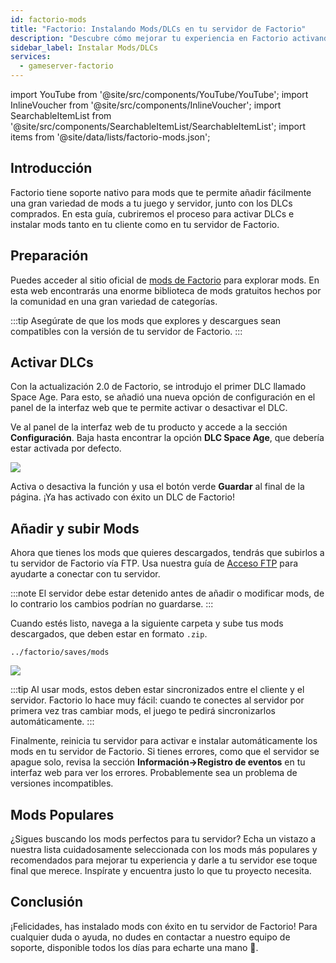 ```yaml
---
id: factorio-mods
title: "Factorio: Instalando Mods/DLCs en tu servidor de Factorio"
description: "Descubre cómo mejorar tu experiencia en Factorio activando DLCs y añadiendo mods para un juego personalizado → Aprende más ahora"
sidebar_label: Instalar Mods/DLCs
services:
  - gameserver-factorio
---
```


import YouTube from '@site/src/components/YouTube/YouTube';
import InlineVoucher from '@site/src/components/InlineVoucher';
import SearchableItemList from '@site/src/components/SearchableItemList/SearchableItemList';
import items from '@site/data/lists/factorio-mods.json';

## Introducción

Factorio tiene soporte nativo para mods que te permite añadir fácilmente una gran variedad de mods a tu juego y servidor, junto con los DLCs comprados. En esta guía, cubriremos el proceso para activar DLCs e instalar mods tanto en tu cliente como en tu servidor de Factorio.

<InlineVoucher />

## Preparación

Puedes acceder al sitio oficial de [mods de Factorio](https://mods.factorio.com/) para explorar mods. En esta web encontrarás una enorme biblioteca de mods gratuitos hechos por la comunidad en una gran variedad de categorías.

:::tip
Asegúrate de que los mods que explores y descargues sean compatibles con la versión de tu servidor de Factorio.
:::

## Activar DLCs

Con la actualización 2.0 de Factorio, se introdujo el primer DLC llamado Space Age. Para esto, se añadió una nueva opción de configuración en el panel de la interfaz web que te permite activar o desactivar el DLC.

<YouTube videoId="i9CuAsCxUsk" imageSrc="https://screensaver01.zap-hosting.com/index.php/s/BRa5saY3L76xe5F/preview" title="Activar DLC Space Age de Factorio" description="¿Te gusta entender mejor cuando ves las cosas en acción? ¡Aquí te tenemos! Sumérgete en nuestro video que te lo explica todo. Ya sea que tengas prisa o prefieras absorber la info de la forma más entretenida posible." />

Ve al panel de la interfaz web de tu producto y accede a la sección **Configuración**. Baja hasta encontrar la opción **DLC Space Age**, que debería estar activada por defecto.

![](https://screensaver01.zap-hosting.com/index.php/s/T5G5GrEzwoxM3Xk/preview)

Activa o desactiva la función y usa el botón verde **Guardar** al final de la página. ¡Ya has activado con éxito un DLC de Factorio!

## Añadir y subir Mods

Ahora que tienes los mods que quieres descargados, tendrás que subirlos a tu servidor de Factorio vía FTP. Usa nuestra guía de [Acceso FTP](gameserver-ftpaccess.md) para ayudarte a conectar con tu servidor.

:::note
El servidor debe estar detenido antes de añadir o modificar mods, de lo contrario los cambios podrían no guardarse.
:::

Cuando estés listo, navega a la siguiente carpeta y sube tus mods descargados, que deben estar en formato `.zip`.

```
../factorio/saves/mods
```

![](https://screensaver01.zap-hosting.com/index.php/s/APFEnmg29jBCFKn/preview)

:::tip
Al usar mods, estos deben estar sincronizados entre el cliente y el servidor. Factorio lo hace muy fácil: cuando te conectes al servidor por primera vez tras cambiar mods, el juego te pedirá sincronizarlos automáticamente.
:::

Finalmente, reinicia tu servidor para activar e instalar automáticamente los mods en tu servidor de Factorio. Si tienes errores, como que el servidor se apague solo, revisa la sección **Información->Registro de eventos** en tu interfaz web para ver los errores. Probablemente sea un problema de versiones incompatibles.

## Mods Populares

¿Sigues buscando los mods perfectos para tu servidor? Echa un vistazo a nuestra lista cuidadosamente seleccionada con los mods más populares y recomendados para mejorar tu experiencia y darle a tu servidor ese toque final que merece. Inspírate y encuentra justo lo que tu proyecto necesita.

<SearchableItemList items={items} />

## Conclusión

¡Felicidades, has instalado mods con éxito en tu servidor de Factorio! Para cualquier duda o ayuda, no dudes en contactar a nuestro equipo de soporte, disponible todos los días para echarte una mano 🙂.

<InlineVoucher />